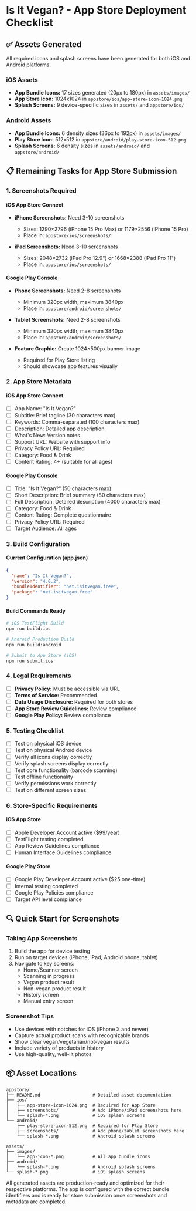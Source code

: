 # Is It Vegan? - App Store Deployment Checklist

## ✅ Assets Generated

All required icons and splash screens have been generated for both iOS and Android platforms.

### iOS Assets
- **App Bundle Icons:** 17 sizes generated (20px to 180px) in `assets/images/`
- **App Store Icon:** 1024x1024 in `appstore/ios/app-store-icon-1024.png`
- **Splash Screens:** 9 device-specific sizes in `assets/` and `appstore/ios/`

### Android Assets  
- **App Bundle Icons:** 6 density sizes (36px to 192px) in `assets/images/`
- **Play Store Icon:** 512x512 in `appstore/android/play-store-icon-512.png`
- **Splash Screens:** 6 density sizes in `assets/android/` and `appstore/android/`

## 📋 Remaining Tasks for App Store Submission

### 1. Screenshots Required

#### iOS App Store Connect
- **iPhone Screenshots:** Need 3-10 screenshots
  - Sizes: 1290×2796 (iPhone 15 Pro Max) or 1179×2556 (iPhone 15 Pro)
  - Place in: `appstore/ios/screenshots/`

- **iPad Screenshots:** Need 3-10 screenshots  
  - Sizes: 2048×2732 (iPad Pro 12.9") or 1668×2388 (iPad Pro 11")
  - Place in: `appstore/ios/screenshots/`

#### Google Play Console
- **Phone Screenshots:** Need 2-8 screenshots
  - Minimum 320px width, maximum 3840px
  - Place in: `appstore/android/screenshots/`

- **Tablet Screenshots:** Need 2-8 screenshots
  - Minimum 320px width, maximum 3840px  
  - Place in: `appstore/android/screenshots/`

- **Feature Graphic:** Create 1024×500px banner image
  - Required for Play Store listing
  - Should showcase app features visually

### 2. App Store Metadata

#### iOS App Store Connect
- [ ] App Name: "Is It Vegan?"
- [ ] Subtitle: Brief tagline (30 characters max)
- [ ] Keywords: Comma-separated (100 characters max)
- [ ] Description: Detailed app description
- [ ] What's New: Version notes
- [ ] Support URL: Website with support info
- [ ] Privacy Policy URL: Required
- [ ] Category: Food & Drink
- [ ] Content Rating: 4+ (suitable for all ages)

#### Google Play Console
- [ ] Title: "Is It Vegan?" (50 characters max)
- [ ] Short Description: Brief summary (80 characters max)
- [ ] Full Description: Detailed description (4000 characters max)
- [ ] Category: Food & Drink
- [ ] Content Rating: Complete questionnaire
- [ ] Privacy Policy URL: Required
- [ ] Target Audience: All ages

### 3. Build Configuration

#### Current Configuration (app.json)
```json
{
  "name": "Is It Vegan?",
  "version": "4.0.2",
  "bundleIdentifier": "net.isitvegan.free",
  "package": "net.isitvegan.free"
}
```

#### Build Commands Ready
```bash
# iOS TestFlight Build
npm run build:ios

# Android Production Build  
npm run build:android

# Submit to App Store (iOS)
npm run submit:ios
```

### 4. Legal Requirements

- [ ] **Privacy Policy:** Must be accessible via URL
- [ ] **Terms of Service:** Recommended
- [ ] **Data Usage Disclosure:** Required for both stores
- [ ] **App Store Review Guidelines:** Review compliance
- [ ] **Google Play Policy:** Review compliance

### 5. Testing Checklist

- [ ] Test on physical iOS device
- [ ] Test on physical Android device
- [ ] Verify all icons display correctly
- [ ] Verify splash screens display correctly
- [ ] Test core functionality (barcode scanning)
- [ ] Test offline functionality
- [ ] Verify permissions work correctly
- [ ] Test on different screen sizes

### 6. Store-Specific Requirements

#### iOS App Store
- [ ] Apple Developer Account active ($99/year)
- [ ] TestFlight testing completed
- [ ] App Review Guidelines compliance
- [ ] Human Interface Guidelines compliance

#### Google Play Store
- [ ] Google Play Developer Account active ($25 one-time)
- [ ] Internal testing completed
- [ ] Google Play Policies compliance
- [ ] Target API level compliance

## 🔍 Quick Start for Screenshots

### Taking App Screenshots
1. Build the app for device testing
2. Run on target devices (iPhone, iPad, Android phone, tablet)
3. Navigate to key screens:
   - Home/Scanner screen
   - Scanning in progress
   - Vegan product result
   - Non-vegan product result
   - History screen
   - Manual entry screen

### Screenshot Tips
- Use devices with notches for iOS (iPhone X and newer)
- Capture actual product scans with recognizable brands
- Show clear vegan/vegetarian/not-vegan results
- Include variety of products in history
- Use high-quality, well-lit photos

## 📦 Asset Locations

```
appstore/
├── README.md                    # Detailed asset documentation
├── ios/
│   ├── app-store-icon-1024.png  # Required for App Store
│   ├── screenshots/             # Add iPhone/iPad screenshots here
│   └── splash-*.png             # iOS splash screens
└── android/
    ├── play-store-icon-512.png  # Required for Play Store
    ├── screenshots/             # Add phone/tablet screenshots here
    └── splash-*.png             # Android splash screens

assets/
├── images/
│   └── app-icon-*.png           # All app bundle icons
├── android/
│   └── splash-*.png             # Android splash screens
└── splash-*.png                 # iOS splash screens
```

All generated assets are production-ready and optimized for their respective platforms. The app is configured with the correct bundle identifiers and is ready for store submission once screenshots and metadata are completed.